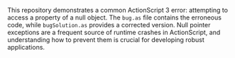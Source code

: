 This repository demonstrates a common ActionScript 3 error: attempting to access a property of a null object.  The `bug.as` file contains the erroneous code, while `bugSolution.as` provides a corrected version.  Null pointer exceptions are a frequent source of runtime crashes in ActionScript, and understanding how to prevent them is crucial for developing robust applications.